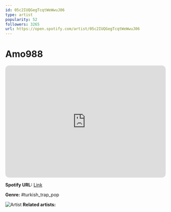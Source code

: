 ```yaml
---
id: 05c2IUQGegTcqtWeWwuJ06
type: artist
popularity: 52
followers: 3265
url: https://open.spotify.com/artist/05c2IUQGegTcqtWeWwuJ06
---
```

# Amo988

<iframe style="border-radius:12px" src="https://open.spotify.com/embed/artist/05c2IUQGegTcqtWeWwuJ06" width="100%" height="352" frameBorder="0" allowfullscreen="" allow="autoplay; clipboard-write; encrypted-media; fullscreen; picture-in-picture" loading="lazy"></iframe>

**Spotify URL:** [Link](https://open.spotify.com/artist/05c2IUQGegTcqtWeWwuJ06)

**Genre:**  #turkish_trap_pop

![Artist](https://i.scdn.co/image/ab6761610000e5eb3aaf25eccf72f67b711df64f)
**Related artists:**

